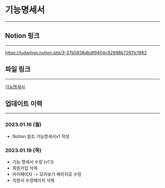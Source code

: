 # 기능명세서

---

## Notion 링크

---

https://ludwings.notion.site/3-37b5938dbdf9404c92998b72611c1982

## 파일 링크

---

[기능명세서](기능명세서.xlsx)

## 업데이트 이력

---

### 2023.01.16 (월)
- Notion 참조 기능명세서v1 작성

### 2023.01.19 (목)
- 기능 명세서 수정 (v1.1)
- 회원가입 삭제
- 마이페이지 -> 모아보기 페이지로 수정
- 지원서 수정페이지 삭제